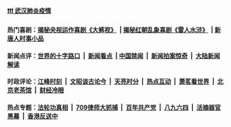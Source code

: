 #### [❗️❗️❗️ 武汉肺炎疫情](http://167.172.214.107:10000/videos/corona/) 

#### 热门喜剧：[揭秘央视运作喜剧《大裤衩》](http://167.172.214.107:10000/videos/res/big-shorts/) &nbsp;|&nbsp;[揭秘红朝乱象喜剧《雷人水浒》](http://167.172.214.107:10000/videos/res/OutlawsOfMarsh/) &nbsp;|&nbsp;[新唐人时事小品](http://167.172.214.107:10000/videos/res/comedy/)

#### 新闻点评：[世界的十字路口](http://167.172.214.107/tanghao/) &nbsp;|&nbsp; [新闻看点](http://167.172.214.107/news-insight/) &nbsp;|&nbsp;[中国禁闻](http://167.172.214.107/ntdtv-news/) &nbsp;|&nbsp; [新闻拍案惊奇](http://167.172.214.107/dayu/) &nbsp;|&nbsp; [大陆新闻解读](http://167.172.214.107/ntdtv-comedy/)

#### 时政评论：[江峰时刻](http://167.172.214.107/today-in-history/) &nbsp;|&nbsp; [文昭谈古论今](http://167.172.214.107/wenzhao/) &nbsp;|&nbsp; [天亮时分](http://167.172.214.107/tianliang/) &nbsp;|&nbsp; [热点互动](http://167.172.214.107/ntdtv-rdhd/) &nbsp;|&nbsp; [萧茗看世界](http://167.172.214.107/simonegao/) &nbsp;|&nbsp; [北京老茶馆](http://167.172.214.107/teahouse/)  &nbsp;|&nbsp; [财经冷眼](http://167.172.214.107/finance/)  

#### 热点专题：[法轮功真相](http://167.172.214.107:10000/videos/truth.html) &nbsp;|&nbsp; [709律师大抓捕](http://167.172.214.107:10000/videos/709/) &nbsp;|&nbsp; [百年共产党](http://167.172.214.107:10000/videos/ccp.html) &nbsp;|&nbsp; [八九六四](http://167.172.214.107:10000/videos/88/)  &nbsp;|&nbsp; [活摘器官黑幕](http://167.172.214.107:10000/videos/res/Organs/)  &nbsp;|&nbsp; [香港反送中](http://167.172.214.107:10000/videos/res/hk/) 

<img src='http://gfw-breaker.win/links.png' width='0px' height='0px'/>
